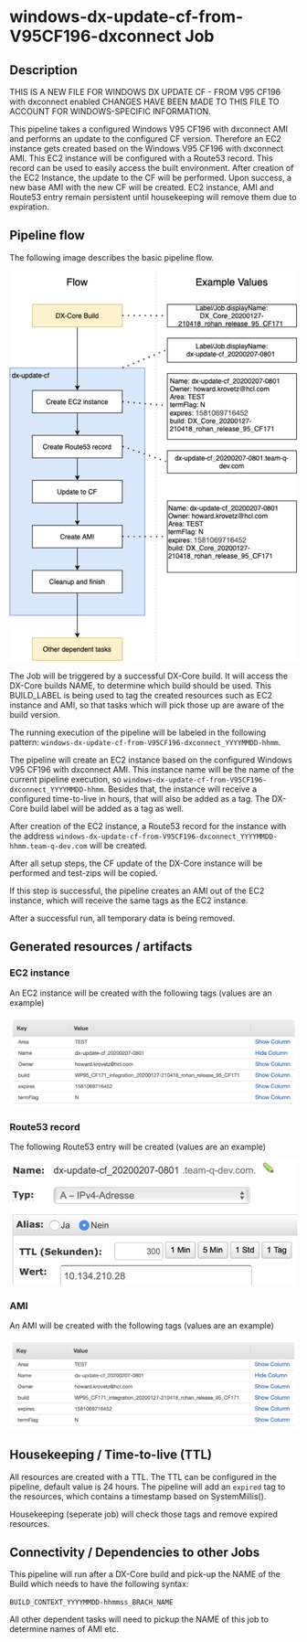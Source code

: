 # windows-dx-update-cf-from-V95CF196-dxconnect Job

## Description

THIS IS A NEW FILE FOR WINDOWS DX UPDATE CF - FROM V95 CF196 with dxconnect enabled
CHANGES HAVE BEEN MADE TO THIS FILE TO ACCOUNT FOR WINDOWS-SPECIFIC INFORMATION.

This pipeline takes a configured Windows V95 CF196 with dxconnect AMI and performs an update to the configured CF version.
Therefore an EC2 instance gets created based on the Windows V95 CF196 with dxconnect AMI. This EC2 instance will be configured with a Route53 record.
This record can be used to easily access the built environment.
After creation of the EC2 Instance, the update to the CF will be performed. Upon success, a new base AMI with the new CF will be created.
EC2 instance, AMI and Route53 entry remain persistent until housekeeping will remove them due to expiration.

## Pipeline flow

The following image describes the basic pipeline flow.

![windows-dx-update-cf-flow](docs/dx-update-cf-flow.png)

The Job will be triggered by a successful DX-Core build. It will access the DX-Core builds NAME, to determine which build should be used.
This BUILD_LABEL is being used to tag the created resources such as EC2 instance and AMI, so that tasks which will pick those up are aware of the build version.

The running execution of the pipeline will be labeled in the following pattern: `windows-dx-update-cf-from-V95CF196-dxconnect_YYYYMMDD-hhmm`.

The pipeline will create an EC2 instance based on the configured Windows V95 CF196 with dxconnect AMI.
This instance name will be the name of the current pipeline execution, so `windows-dx-update-cf-from-V95CF196-dxconnect_YYYYMMDD-hhmm`.
Besides that, the instance will receive a configured time-to-live in hours, that will also be added as a tag.
The DX-Core build label will be added as a tag as well.

After creation of the EC2 instance, a Route53 record for the instance with the address `windows-dx-update-cf-from-V95CF196-dxconnect_YYYYMMDD-hhmm.team-q-dev.com` will be created.

After all setup steps, the CF update of the DX-Core instance will be performed and test-zips will be copied.

If this step is successful, the pipeline creates an AMI out of the EC2 instance, which will receive the same tags as the EC2 instance.

After a successful run, all temporary data is being removed.

## Generated resources / artifacts

### EC2 instance

An EC2 instance will be created with the following tags (values are an example)

![ec2-instance-tags](docs/ec2-instance-tags.png)

### Route53 record

The following Route53 entry will be created (values are an example)

![route53-record](docs/route53-record.png)

### AMI

An AMI will be created with the following tags (values are an example)

![ami-tags](docs/ami-tags.png)

## Housekeeping / Time-to-live (TTL)

All resources are created with a TTL. The TTL can be configured in the pipeline, default value is 24 hours.
The pipeline will add an `expired` tag to the resources, which contains a timestamp based on SystemMillis().

Housekeeping (seperate job) will check those tags and remove expired resources.

## Connectivity / Dependencies to other Jobs

This pipeline will run after a DX-Core build and pick-up the NAME of the Build which needs to have the following syntax:

`BUILD_CONTEXT_YYYYMMDD-hhmmss_BRACH_NAME`

All other dependent tasks will need to pickup the NAME of this job to determine names of AMI etc.